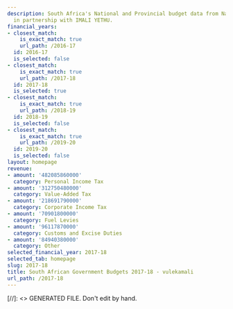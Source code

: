 ```yaml
---
description: South Africa's National and Provincial budget data from National Treasury
  in partnership with IMALI YETHU.
financial_years:
- closest_match:
    is_exact_match: true
    url_path: /2016-17
  id: 2016-17
  is_selected: false
- closest_match:
    is_exact_match: true
    url_path: /2017-18
  id: 2017-18
  is_selected: true
- closest_match:
    is_exact_match: true
    url_path: /2018-19
  id: 2018-19
  is_selected: false
- closest_match:
    is_exact_match: true
    url_path: /2019-20
  id: 2019-20
  is_selected: false
layout: homepage
revenue:
- amount: '482085860000'
  category: Personal Income Tax
- amount: '312750480000'
  category: Value-Added Tax
- amount: '218691790000'
  category: Corporate Income Tax
- amount: '70901800000'
  category: Fuel Levies
- amount: '96117870000'
  category: Customs and Excise Duties
- amount: '84940380000'
  category: Other
selected_financial_year: 2017-18
selected_tab: homepage
slug: 2017-18
title: South African Government Budgets 2017-18 - vulekamali
url_path: /2017-18
---
```

[//]: <> GENERATED FILE. Don't edit by hand.